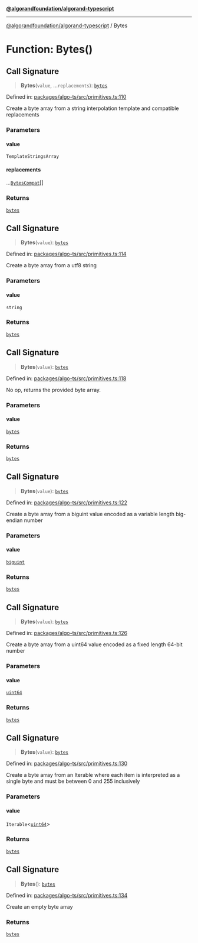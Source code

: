 [**@algorandfoundation/algorand-typescript**](../README.md)

***

[@algorandfoundation/algorand-typescript](../README.md) / Bytes

# Function: Bytes()

## Call Signature

> **Bytes**(`value`, ...`replacements`): [`bytes`](../type-aliases/bytes.md)

Defined in: [packages/algo-ts/src/primitives.ts:110](https://github.com/algorandfoundation/puya-ts/blob/main/packages/algo-ts/src/primitives.ts#L110)

Create a byte array from a string interpolation template and compatible replacements

### Parameters

#### value

`TemplateStringsArray`

#### replacements

...[`BytesCompat`](../type-aliases/BytesCompat.md)[]

### Returns

[`bytes`](../type-aliases/bytes.md)

## Call Signature

> **Bytes**(`value`): [`bytes`](../type-aliases/bytes.md)

Defined in: [packages/algo-ts/src/primitives.ts:114](https://github.com/algorandfoundation/puya-ts/blob/main/packages/algo-ts/src/primitives.ts#L114)

Create a byte array from a utf8 string

### Parameters

#### value

`string`

### Returns

[`bytes`](../type-aliases/bytes.md)

## Call Signature

> **Bytes**(`value`): [`bytes`](../type-aliases/bytes.md)

Defined in: [packages/algo-ts/src/primitives.ts:118](https://github.com/algorandfoundation/puya-ts/blob/main/packages/algo-ts/src/primitives.ts#L118)

No op, returns the provided byte array.

### Parameters

#### value

[`bytes`](../type-aliases/bytes.md)

### Returns

[`bytes`](../type-aliases/bytes.md)

## Call Signature

> **Bytes**(`value`): [`bytes`](../type-aliases/bytes.md)

Defined in: [packages/algo-ts/src/primitives.ts:122](https://github.com/algorandfoundation/puya-ts/blob/main/packages/algo-ts/src/primitives.ts#L122)

Create a byte array from a biguint value encoded as a variable length big-endian number

### Parameters

#### value

[`biguint`](../type-aliases/biguint.md)

### Returns

[`bytes`](../type-aliases/bytes.md)

## Call Signature

> **Bytes**(`value`): [`bytes`](../type-aliases/bytes.md)

Defined in: [packages/algo-ts/src/primitives.ts:126](https://github.com/algorandfoundation/puya-ts/blob/main/packages/algo-ts/src/primitives.ts#L126)

Create a byte array from a uint64 value encoded as a fixed length 64-bit number

### Parameters

#### value

[`uint64`](../type-aliases/uint64.md)

### Returns

[`bytes`](../type-aliases/bytes.md)

## Call Signature

> **Bytes**(`value`): [`bytes`](../type-aliases/bytes.md)

Defined in: [packages/algo-ts/src/primitives.ts:130](https://github.com/algorandfoundation/puya-ts/blob/main/packages/algo-ts/src/primitives.ts#L130)

Create a byte array from an Iterable<uint64> where each item is interpreted as a single byte and must be between 0 and 255 inclusively

### Parameters

#### value

`Iterable`\<[`uint64`](../type-aliases/uint64.md)\>

### Returns

[`bytes`](../type-aliases/bytes.md)

## Call Signature

> **Bytes**(): [`bytes`](../type-aliases/bytes.md)

Defined in: [packages/algo-ts/src/primitives.ts:134](https://github.com/algorandfoundation/puya-ts/blob/main/packages/algo-ts/src/primitives.ts#L134)

Create an empty byte array

### Returns

[`bytes`](../type-aliases/bytes.md)
